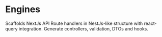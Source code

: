 # Engines
Scaffolds NextJs API Route handlers in NestJs-like structure with react-query integration. Generate controllers, validation, DTOs and hooks.
